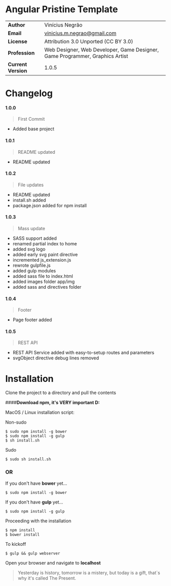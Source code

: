 # Angular Pristine Template
|||
| --- | --- |
| __Author__ | Vinícius Negrão |
| __Email__ | vinicius.m.negrao@gmail.com |
| __License__ | Attribution 3.0 Unported (CC BY 3.0) |
| __Profession__ | Web Designer, Web Developer, Game Designer, Game Programmer, Graphics Artist |
| __Current Version__ | 1.0.5 |

# Changelog
#### 1.0.0
>First Commit
* Added base project


#### 1.0.1
>README updated
* README updated


#### 1.0.2
>File updates
* README updated
* install.sh added
* package.json added for npm install

#### 1.0.3
>Mass update
* SASS support added
* renamed partial index to home
* added svg logo
* added early svg paint directive
* incremented js_extension.js
* rewrote gulpfile.js
* added gulp modules
* added sass file to index.html
* added images folder app/img
* added sass and directives folder

#### 1.0.4
>Footer
* Page footer added

#### 1.0.5
>REST API
* REST API Service added with easy-to-setup routes and parameters
* svgObject directive debug lines removed

# Installation

Clone the project to a directory and pull the contents

####__Download npm, it's **VERY** important D:__

MacOS / Linux installation script:

Non-sudo
```
$ sudo npm install -g bower
$ sudo npm install -g gulp
$ sh install.sh
```

Sudo
```
$ sudo sh install.sh
```

### OR

If you don't have __bower__ yet...

```
$ sudo npm install -g bower
```

If you don't have __gulp__ yet...

```
$ sudo npm install -g gulp
```

Proceeding with the installation

```
$ npm install
$ bower install
```

To kickoff

```
$ gulp && gulp webserver
```

Open your browser and navigate to **localhost**

> Yesterday is history, tomorrow is a mistery, but today is a gift, that`s why it's called The Present.